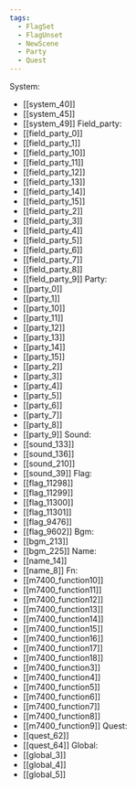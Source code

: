 ```yaml
---
tags:
  - FlagSet
  - FlagUnset
  - NewScene
  - Party
  - Quest
---
```

System:
- [[system_40]]
- [[system_45]]
- [[system_49]]
Field_party:
- [[field_party_0]]
- [[field_party_1]]
- [[field_party_10]]
- [[field_party_11]]
- [[field_party_12]]
- [[field_party_13]]
- [[field_party_14]]
- [[field_party_15]]
- [[field_party_2]]
- [[field_party_3]]
- [[field_party_4]]
- [[field_party_5]]
- [[field_party_6]]
- [[field_party_7]]
- [[field_party_8]]
- [[field_party_9]]
Party:
- [[party_0]]
- [[party_1]]
- [[party_10]]
- [[party_11]]
- [[party_12]]
- [[party_13]]
- [[party_14]]
- [[party_15]]
- [[party_2]]
- [[party_3]]
- [[party_4]]
- [[party_5]]
- [[party_6]]
- [[party_7]]
- [[party_8]]
- [[party_9]]
Sound:
- [[sound_133]]
- [[sound_136]]
- [[sound_210]]
- [[sound_39]]
Flag:
- [[flag_11298]]
- [[flag_11299]]
- [[flag_11300]]
- [[flag_11301]]
- [[flag_9476]]
- [[flag_9602]]
Bgm:
- [[bgm_213]]
- [[bgm_225]]
Name:
- [[name_14]]
- [[name_8]]
Fn:
- [[m7400_function10]]
- [[m7400_function11]]
- [[m7400_function12]]
- [[m7400_function13]]
- [[m7400_function14]]
- [[m7400_function15]]
- [[m7400_function16]]
- [[m7400_function17]]
- [[m7400_function18]]
- [[m7400_function3]]
- [[m7400_function4]]
- [[m7400_function5]]
- [[m7400_function6]]
- [[m7400_function7]]
- [[m7400_function8]]
- [[m7400_function9]]
Quest:
- [[quest_62]]
- [[quest_64]]
Global:
- [[global_3]]
- [[global_4]]
- [[global_5]]

